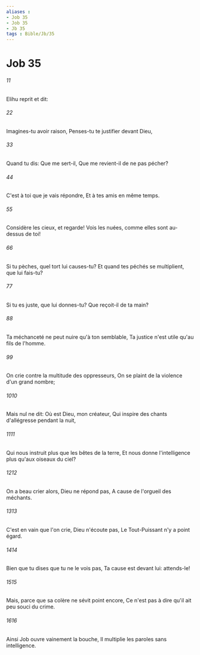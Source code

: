 ```yaml
---
aliases : 
- Job 35
- Job 35
- Jb 35
tags : Bible/Jb/35
---
```


# Job 35

###### 11
Elihu reprit et dit:
###### 22
Imagines-tu avoir raison, Penses-tu te justifier devant Dieu,
###### 33
Quand tu dis: Que me sert-il, Que me revient-il de ne pas pécher?
###### 44
C'est à toi que je vais répondre, Et à tes amis en même temps.
###### 55
Considère les cieux, et regarde! Vois les nuées, comme elles sont au-dessus de toi!
###### 66
Si tu pèches, quel tort lui causes-tu? Et quand tes péchés se multiplient, que lui fais-tu?
###### 77
Si tu es juste, que lui donnes-tu? Que reçoit-il de ta main?
###### 88
Ta méchanceté ne peut nuire qu'à ton semblable, Ta justice n'est utile qu'au fils de l'homme.
###### 99
On crie contre la multitude des oppresseurs, On se plaint de la violence d'un grand nombre;
###### 1010
Mais nul ne dit: Où est Dieu, mon créateur, Qui inspire des chants d'allégresse pendant la nuit,
###### 1111
Qui nous instruit plus que les bêtes de la terre, Et nous donne l'intelligence plus qu'aux oiseaux du ciel?
###### 1212
On a beau crier alors, Dieu ne répond pas, A cause de l'orgueil des méchants.
###### 1313
C'est en vain que l'on crie, Dieu n'écoute pas, Le Tout-Puissant n'y a point égard.
###### 1414
Bien que tu dises que tu ne le vois pas, Ta cause est devant lui: attends-le!
###### 1515
Mais, parce que sa colère ne sévit point encore, Ce n'est pas à dire qu'il ait peu souci du crime.
###### 1616
Ainsi Job ouvre vainement la bouche, Il multiplie les paroles sans intelligence.
